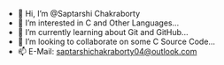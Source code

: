 - 👋 Hi, I’m @Saptarshi Chakraborty
- 👀 I’m interested in C and Other Languages...
- 🌱 I’m currently learning about Git and GitHub...
- 💞️ I’m looking to collaborate on some C Source Code...
- 📫 E-Mail: saptarshichakraborty04@outlook.com

<!---
Saptarshi-Chakraborty-sb/About-Me is a ✨ special ✨ repository because its `README.md` (this file) appears on your GitHub profile.
You can click the Preview link to take a look at your changes.
--->
